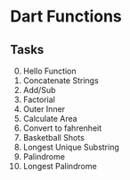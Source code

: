 # Dart Functions

## Tasks

0. Hello Function
1. Concatenate Strings
2. Add/Sub
3. Factorial
4. Outer Inner
5. Calculate Area
6. Convert to fahrenheit
7. Basketball Shots
8. Longest Unique Substring
9. Palindrome
10. Longest Palindrome
